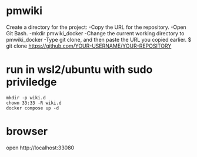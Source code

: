 # pmwiki
Create a directory for the project:
-Copy the URL for the repository.
-Open Git Bash.
-mkdir pmwiki_docker
-Change the current working directory to pmwiki_docker
-Type git clone, and then paste the URL you copied earlier.
$ git clone https://github.com/YOUR-USERNAME/YOUR-REPOSITORY


# run in wsl2/ubuntu with sudo priviledge
```
mkdir -p wiki.d
chown 33:33 -R wiki.d
docker compose up -d 
```

# browser
open http://localhost:33080
